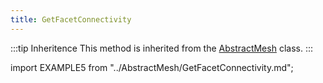 ```yaml
---
title: GetFacetConnectivity
---
```


:::tip Inheritence
This method is inherited from the [AbstractMesh](../AbstractMesh/AbstractMesh_.md) class.
:::

import EXAMPLE5 from "../AbstractMesh/GetFacetConnectivity.md";

<EXAMPLE5 />

